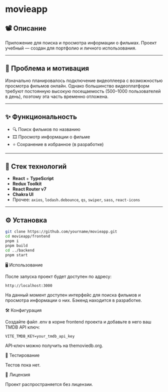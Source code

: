 # movieapp

## 📽️ Описание

Приложение для поиска и просмотра информации о фильмах. Проект учебный — создан для портфолио и личного использования.

---

## 🤔 Проблема и мотивация

Изначально планировалось подключение видеоплеера с возможностью просмотра фильмов онлайн. Однако большинство видеоплатформ требуют постоянную высокую посещаемость (500–1000 пользователей в день), поэтому эта часть временно отложена.

---

## ✨ Функциональность

- 🔍 Поиск фильмов по названию  
- 🎞️ Просмотр информации о фильме  
- ⭐ Сохранение в избранное (в разработке)

---

## 🧰 Стек технологий

- **React** + **TypeScript**
- **Redux Toolkit**
- **React Router v7**
- **Chakra UI**
- Прочее: `axios`, `lodash.debounce`, `qs`, `swiper`, `sass`, `react-icons`

---

## ⚙️ Установка

```bash
git clone https://github.com/yourname/movieapp.git
cd movieapp/frontend
pnpm i
pnpm build
cd ../backend
pnpm start
```
🖥️ Использование

После запуска проект будет доступен по адресу:
```
http://localhost:3000
```
На данный момент доступен интерфейс для поиска фильмов и просмотра информации о них. Бэкенд находится в разработке.

🛠️ Конфигурация

Создайте файл .env в корне frontend проекта и добавьте в него ваш TMDB API ключ:
```
VITE_TMDB_KEY=your_tmdb_api_key
```
API‑ключ можно получить на themoviedb.org.

🧪 Тестирование

Тестов пока нет.

📄 Лицензия

Проект распространяется без лицензии.
